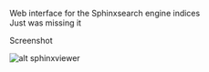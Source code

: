 Web interface for the Sphinxsearch engine indices<br/>
Just was missing it

Screenshot

![alt sphinxviewer](https://dl.dropboxusercontent.com/u/21130357/sphinxviewer.jpg)
